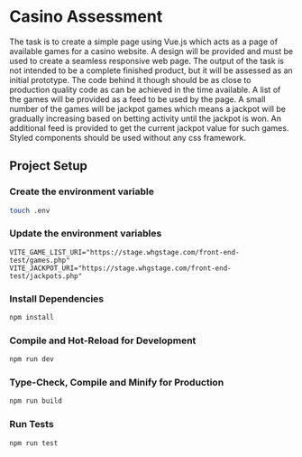 # Casino Assessment

The task is to create a simple page using Vue.js which acts as a page of available games for a casino website. A design will be provided and must be used to create a seamless responsive web page. The output of the task is not intended to be a complete finished product, but it will be assessed as an initial prototype. The code behind it though should be as close to production quality code as can be achieved in the time available.
A list of the games will be provided as a feed to be used by the page. A small number of the games will be jackpot games which means a jackpot will be gradually increasing based on betting activity until the jackpot is won. An additional feed is provided to get the current jackpot value for such games.
Styled components should be used without any css framework.


## Project Setup

### Create the environment variable

```sh
touch .env
```

### Update the environment variables

```
VITE_GAME_LIST_URI="https://stage.whgstage.com/front-end-test/games.php"
VITE_JACKPOT_URI="https://stage.whgstage.com/front-end-test/jackpots.php"
```

### Install Dependencies


```sh
npm install
```

### Compile and Hot-Reload for Development

```sh
npm run dev
```

### Type-Check, Compile and Minify for Production

```sh
npm run build
```

### Run Tests
```sh
npm run test
```